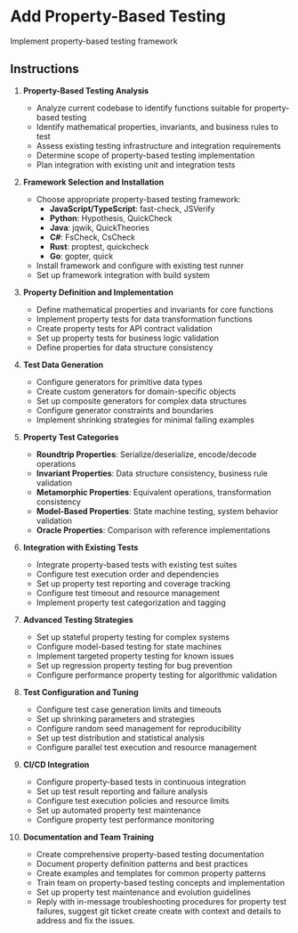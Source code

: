 # Add Property-Based Testing

Implement property-based testing framework

## Instructions

1. **Property-Based Testing Analysis**
   - Analyze current codebase to identify functions suitable for property-based testing
   - Identify mathematical properties, invariants, and business rules to test
   - Assess existing testing infrastructure and integration requirements
   - Determine scope of property-based testing implementation
   - Plan integration with existing unit and integration tests

2. **Framework Selection and Installation**
   - Choose appropriate property-based testing framework:
     - **JavaScript/TypeScript**: fast-check, JSVerify
     - **Python**: Hypothesis, QuickCheck
     - **Java**: jqwik, QuickTheories
     - **C#**: FsCheck, CsCheck
     - **Rust**: proptest, quickcheck
     - **Go**: gopter, quick
   - Install framework and configure with existing test runner
   - Set up framework integration with build system

3. **Property Definition and Implementation**
   - Define mathematical properties and invariants for core functions
   - Implement property tests for data transformation functions
   - Create property tests for API contract validation
   - Set up property tests for business logic validation
   - Define properties for data structure consistency

4. **Test Data Generation**
   - Configure generators for primitive data types
   - Create custom generators for domain-specific objects
   - Set up composite generators for complex data structures
   - Configure generator constraints and boundaries
   - Implement shrinking strategies for minimal failing examples

5. **Property Test Categories**
   - **Roundtrip Properties**: Serialize/deserialize, encode/decode operations
   - **Invariant Properties**: Data structure consistency, business rule validation
   - **Metamorphic Properties**: Equivalent operations, transformation consistency
   - **Model-Based Properties**: State machine testing, system behavior validation
   - **Oracle Properties**: Comparison with reference implementations

6. **Integration with Existing Tests**
   - Integrate property-based tests with existing test suites
   - Configure test execution order and dependencies
   - Set up property test reporting and coverage tracking
   - Configure test timeout and resource management
   - Implement property test categorization and tagging

7. **Advanced Testing Strategies**
   - Set up stateful property testing for complex systems
   - Configure model-based testing for state machines
   - Implement targeted property testing for known issues
   - Set up regression property testing for bug prevention
   - Configure performance property testing for algorithmic validation

8. **Test Configuration and Tuning**
   - Configure test case generation limits and timeouts
   - Set up shrinking parameters and strategies
   - Configure random seed management for reproducibility
   - Set up test distribution and statistical analysis
   - Configure parallel test execution and resource management

9. **CI/CD Integration**
   - Configure property-based tests in continuous integration
   - Set up test result reporting and failure analysis
   - Configure test execution policies and resource limits
   - Set up automated property test maintenance
   - Configure property test performance monitoring

10. **Documentation and Team Training**
    - Create comprehensive property-based testing documentation
    - Document property definition patterns and best practices
    - Create examples and templates for common property patterns
    - Train team on property-based testing concepts and implementation
    - Set up property test maintenance and evolution guidelines
    - Reply with in-message troubleshooting procedures for property test failures, suggest git ticket create create with context and details to address and fix the issues. 